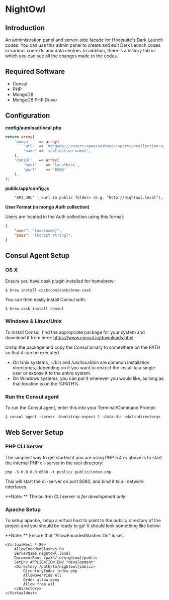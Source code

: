NightOwl
=======================

Introduction
------------
An administration panel and server-side facade for Hootsuite's Dark Launch codes. You can use this admin panel to create and edit Dark Launch codes in various contexts and data centres. In addition, there is a history tab in which you can see all the changes made to the codes.

Required Software
-----------------
- Consul
- PHP
- MongoDB
- MongoDB PHP Driver

Configuration
-------------
**config/autoload/local.php**
```PHP
return array(
    'mongo'    => array(
        'url'  => 'mongodb://<user>:<pass>@<host>:<port>/<collection-name>',
        'name' => '<collection-name>',
    ),
    'consul'   => array(
        'host'    => 'localhost',
        'port'    => '8500'
    ),
);
```

**public/app/config.js**
```JS
    "API_URL" : <url to public folder> (e.g. "http://nightowl.local"),
```
**User Format (in mongo *Auth* collection)**

Users are located in the Auth collection using this format:
```JSON
{
    "user": "{username}",
    "pass": "{bcrypt string}",
}  
```

Consul Agent Setup
----------------
### OS X

Ensure you have cask plugin installed for homebrew:

    $ brew install caskroom/cask/brew-cask

You can then easily install Consul with:

    $ brew cask install consul
    
### Windows & Linux/Unix

To install Consul, find the appropriate package for your system and download it from here: https://www.consul.io/downloads.html

Unzip the package and copy the Consul binary to somewhere on the PATH so that it can be executed.
- On Unix systems, ~/bin and /usr/local/bin are common installation directories, depending on if you want to restrict the install to a single user or expose it to the entire system.
- On Windows systems, you can put it wherever you would like, as long as that location is on the %PATH%.
    
### Run the Consul agent
    
To run the Consul agent, enter this into your Terminal/Command Prompt:

    $ consul agent -server -bootstrap-expect 1 -data-dir <data-directory>

Web Server Setup
----------------

### PHP CLI Server

The simplest way to get started if you are using PHP 5.4 or above is to start the internal PHP cli-server in the root directory:

    php -S 0.0.0.0:8080 -t public/ public/index.php

This will start the cli-server on port 8080, and bind it to all network
interfaces.

**Note: ** The built-in CLI server is *for development only*.

### Apache Setup

To setup apache, setup a virtual host to point to the public/ directory of the
project and you should be ready to go! It should look something like below:

**Note: ** Ensure that "AllowEncodedSlashes On" is set.

    <VirtualHost *:80>
        AllowEncodedSlashes On
        ServerName nightowl.local
        DocumentRoot /path/to/nightowl/public
        SetEnv APPLICATION_ENV "development"
        <Directory /path/to/nightowl/public>
            DirectoryIndex index.php
            AllowOverride All
            Order allow,deny
            Allow from all
        </Directory>
    </VirtualHost>
